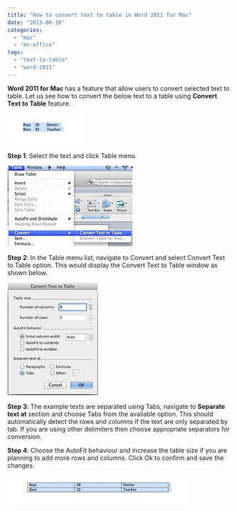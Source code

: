 ```yaml
---
title: "How to convert text to table in Word 2011 for Mac"
date: "2013-06-10"
categories: 
  - "mac"
  - "ms-office"
tags: 
  - "text-to-table"
  - "word-2011"
---
```


**Word 2011 for Mac** has a feature that allow users to convert selected text to table. Let us see how to convert the below text to a table using **Convert Text to Table** feature.

![201306100552.jpg](images/201306100552.jpg)

**Step 1**: Select the text and click Table menu.

![201306100602.jpg](images/201306100602.jpg)

**Step 2**: In the Table menu list, navigate to Convert and select Convert Text to Table option. This would display the Convert Text to Table window as shown below.

![201306100604.jpg](images/201306100604.jpg)

**Step 3**: The example texts are separated using Tabs, navigate to **Separate text at** section and choose Tabs from the available option. This should automatically detect the rows and columns if the text are only separated by tab. If you are using other delimiters then choose appropriate separators for conversion.

**Step 4**: Choose the AutoFit behaviour and increase the table size if you are planning to add more rows and columns. Click Ok to confirm and save the changes.

![201306100608.jpg](images/201306100608.jpg)
